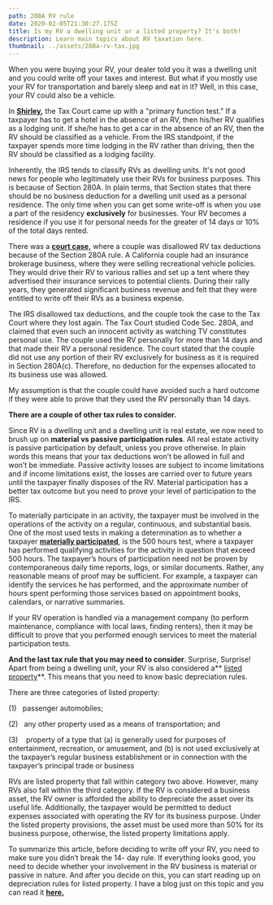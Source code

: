 ```yaml
---
path: 280A RV rule
date: 2020-02-05T21:30:27.175Z
title: Is my RV a dwelling unit or a listed property? It's both!
description: Learn main topics about RV taxation here.
thumbnail: ../assets/280a-rv-tax.jpg
---
```

When you were buying your RV, your dealer told you it was a dwelling unit and you could write off your taxes and interest. But what if you mostly use your RV for transportation and barely sleep and eat in it? Well, in this case, your RV could also be a vehicle. 

In **[Shirley](https://www.leagle.com/decision/200422888aftcm1401197),** the Tax Court came up with a "primary function test." If a taxpayer has to get a hotel in the absence of an RV, then his/her RV qualifies as a lodging unit. If she/he has to get a car in the absence of an RV, then the RV should be classified as a vehicle. From the IRS standpoint, if the taxpayer spends more time lodging in the RV rather than driving, then the RV should be classified as a lodging facility. 

Inherently, the IRS tends to classify RVs as dwelling units. It's not good news for people who legitimately use their RVs for business purposes. This is because of Section 280A. In plain terms, that Section states that there should be no business deduction for a dwelling unit used as a personal residence. The only time when you can get some write-off is when you use a part of the residency **exclusively** for businesses. Your RV becomes a residence if you use it for personal needs for the greater of 14 days or 10% of the total days rented. 

There was a **[court case,](https://caselaw.findlaw.com/us-9th-circuit/1764989.html)** where a couple was disallowed RV tax deductions because of the Section 280A rule. A California couple had an insurance brokerage business, where they were selling recreational vehicle policies. They would drive their RV to various rallies and set up a tent where they advertised their insurance services to potential clients. During their rally years, they generated significant business revenue and felt that they were entitled to write off their RVs as a business expense.

The IRS disallowed tax deductions, and the couple took the case to the Tax Court where they lost again. The Tax Court studied Code Sec. 280A, and claimed that even such an innocent activity as watching TV constitutes personal use. The couple used the RV personally for more than 14 days and that made their RV a personal residence.  The court stated that the couple did not use any portion of their RV exclusively for business as it is required in Section 280A(c). Therefore, no deduction for the expenses allocated to its business use was allowed.

My assumption is that the couple could have avoided such a hard outcome if they were able to prove that they used the RV personally than 14 days. 

**There are a couple of other tax rules to consider.**

Since RV is a dwelling unit and a dwelling unit is real estate, we now need to brush up on **material vs passive participation rules**. All real estate activity is passive participation by default, unless you prove otherwise. In plain words this means that your tax deductions won’t be allowed in full and won’t be immediate. Passive activity losses are subject to income limitations and if income limitations exist, the losses are carried over to future years until the taxpayer finally disposes of the RV. Material participation has a better tax outcome but you need to prove your level of participation to the IRS.

To materially participate in an activity, the taxpayer must be involved in the operations of the activity on a regular, continuous, and substantial basis. One of the most used tests in making a determination as to whether a taxpayer **[materially participated](https://www.accountingtools.com/articles/material-participation.html)**, is the 500 hours test, where a taxpayer has performed qualifying activities for the activity in question that exceed 500 hours. The taxpayer’s hours of participation need not be proven by contemporaneous daily time reports, logs, or similar documents. Rather, any reasonable means of proof may be sufficient. For example, a taxpayer can identify the services he has performed, and the approximate number of hours spent performing those services based on appointment books, calendars, or narrative summaries.

If your RV operation is handled via a management company (to perform maintenance, compliance with local laws, finding renters), then it may be difficult to prove that you performed enough services to meet the material participation tests.

**And the last tax rule that you may need to consider**. Surprise, Surprise! Apart from being a dwelling unit, your RV is also considered a** [listed property](https://corporatefinanceinstitute.com/resources/knowledge/accounting/listed-property/)**. This means that you need to know basic depreciation rules.

There are three categories of listed property:

(1)   passenger automobiles;

(2)   any other property used as a means of transportation; and

(3)    property of a type that (a) is generally used for purposes of entertainment, recreation, or amusement, and (b) is not used exclusively at the taxpayer’s regular business establishment or in connection with the taxpayer’s principal trade or business

RVs are listed property that fall within category two above. However, many RVs also fall within the third category. If the RV is considered a business asset, the RV owner is afforded the ability to depreciate the asset over its useful life. Additionally, the taxpayer would be permitted to deduct expenses associated with operating the RV for its business purpose. Under the listed property provisions, the asset must be used more than 50% for its business purpose, otherwise, the listed property limitations apply.

To summarize this article, before deciding to write off your RV, you need to make sure you didn’t break the 14- day rule. If everything looks good, you need to decide whether your involvement in the RV business is material or passive in nature. And after you decide on this, you can start reading up on depreciation rules for listed property. I have a blog just on this topic and you can read it **[here.](https://rvtaxgroup.com/blog/can-i-write-off-my-rv/)**